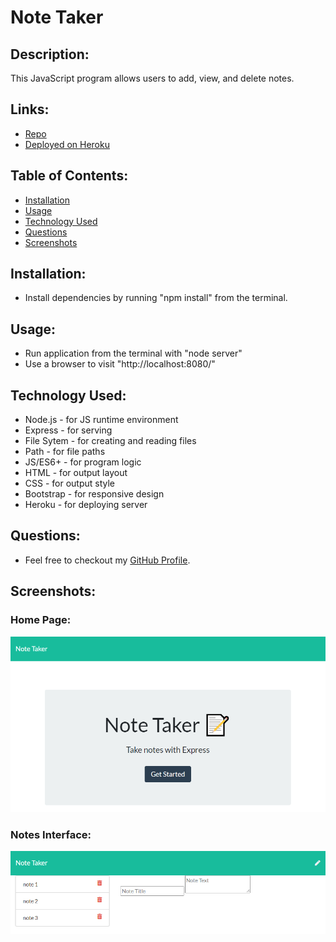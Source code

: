 # Note Taker

  ## Description:
  This JavaScript program allows users to add, view, and delete notes.

  ## Links:
  * [Repo](https://github.com/locutusOO1/note_taker)
  * [Deployed on Heroku](https://guarded-wave-08053.herokuapp.com/)

  ## Table of Contents:
  * [Installation](#installation)
  * [Usage](#usage)
  * [Technology Used](#technology-used)
  * [Questions](#questions)
  * [Screenshots](#screenshots)

  ## Installation:
  * Install dependencies by running "npm install" from the terminal.
  
  ## Usage:
  * Run application from the terminal with "node server"
  * Use a browser to visit "http://localhost:8080/"

  ## Technology Used:
  * Node.js - for JS runtime environment
  * Express - for serving
  * File Sytem - for creating and reading files
  * Path - for file paths
  * JS/ES6+ - for program logic
  * HTML - for output layout
  * CSS - for output style
  * Bootstrap - for responsive design
  * Heroku - for deploying server

  ## Questions:
  * Feel free to checkout my [GitHub Profile](https://github.com/locutusOO1).

  ## Screenshots:
  ### Home Page:

  ![Screenshot of Home Page](images/home.png)

  ### Notes Interface:

  ![Screenshot of Notes Interface](images/notes.png)

